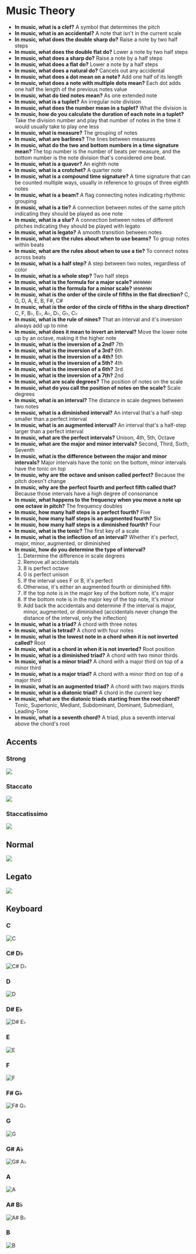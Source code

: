 # Music Theory

- **In music, what is a clef?** A symbol that determines the pitch
- **In music, what is an accidental?** A note that isn't in the current scale
- **In music, what does the double sharp do?** Raise a note by two half steps
- **In music, what does the double flat do?** Lower a note by two half steps
- **In music, what does a sharp do?** Raise a note by a half steps
- **In music, what does a flat do?** Lower a note by a half steps
- **In music, what does a natural do?** Cancels out any accidental
- **In music, what does a dot mean on a note?** Add one half of its length
- **In music, what does a note with multiple dots mean?** Each dot adds one half the length of the previous notes value
- **In music, what do tied notes mean?** As one extended note
- **In music, what is a tuplet?** An irregular note division
- **In music, what does the number mean in a tuplet?** What the division is
- **In music, how do you calculate the duration of each note in a tuplet?** Take the division number and play that number of notes in the time it would usually take to play one less
- **In music, what is measure?** The grouping of notes
- **In music, what are barlines?** The lines between measures
- **In music, what do the two and bottom numbers in a time signature mean?** The top number is the number of beats per measure, and the bottom number is the note division that's considered one beat.
- **In music, what is a quaver?** An eighth note
- **In music, what is a crotchet?** A quarter note
- **In music, what is a compound time signature?** A time signature that can be counted multiple ways, usually in reference to groups of three eighth notes
- **In music, what is a beam?** A flag connecting notes indicating rhythmic grouping
- **In music, what is a tie?** A connection between notes of the same pitch indicating they should be played as one note
- **In music, what is a slur?** A connection between notes of different pitches indicating they should be played with legato
- **In music, what is legato?** A smooth transition between notes
- **In music, what are the rules about when to use beams?** To group notes within beats
- **In music, what are the rules about when to use a tie?** To connect notes across beats
- **In music, what is a half step?** A step between two notes, regardless of color
- **In music, what is a whole step?** Two half steps
- **In music, what is the formula for a major scale?** `WWHWWWH`
- **In music, what is the formula for a minor scale?** `WHWWHWW`
- **In music, what is the order of the circle of fifths in the flat direction?** C, G, D, A, E, B, F#, C#
- **In music, what is the order of the circle of fifths in the sharp direction?** C, F, B♭, E♭, A♭, D♭, G♭, C♭
- **In music, what is the rule of nines?** That an interval and it's inversion always add up to nine
- **In music, what does it mean to invert an interval?** Move the lower note up by an octave, making it the higher note
- **In music, what is the inversion of a 2nd?** 7th
- **In music, what is the inversion of a 3rd?** 6th
- **In music, what is the inversion of a 4th?** 5th
- **In music, what is the inversion of a 5th?** 4th
- **In music, what is the inversion of a 6th?** 3rd
- **In music, what is the inversion of a 7th?** 2nd
- **In music, what are scale degrees?** The position of notes on the scale
- **In music, what do you call the position of notes on the scale?** Scale degrees
- **In music, what is an interval?** The distance in scale degrees between two notes
- **In music, what is a diminished interval?** An interval that's a half-step smaller than a perfect interval
- **In music, what is an augmented interval?** An interval that's a half-step larger than a perfect interval
- **In music, what are the perfect intervals?** Unison, 4th, 5th, Octave
- **In music, what are the major and minor intervals?** Second, Third, Sixth, Seventh
- **In music, what is the difference between the major and minor intervals?** Major intervals have the tonic on the bottom, minor intervals have the tonic on top
- **In music, why are the octave and unison called perfect?** Because the pitch doesn't change
- **In music, why are the perfect fourth and perfect fifth called that?** Because those intervals have a high degree of consonance
- **In music, what happens to the frequency when you move a note up one octave in pitch?** The frequency doubles
- **In music, how many half steps is a perfect fourth?** Five
- **In music, how many half steps is an augmented fourth?** Six
- **In music, how many half steps is a diminished fourth?** Four
- **In music, what is the tonic?** The first key of a scale
- **In music, what is the inflection of an interval?** Whether it's perfect, major, minor, augmented, or diminished
- **In music, how do you determine the type of interval?**
    1. Determine the difference in scale degrees 
    2. Remove all accidentals
    3. 8 is perfect octave
    4. 0 is perfect unison
    5. If the interval uses F or B, it's perfect
    6. Otherwise, it's either an augmented fourth or diminished fifth
    7. If the top note is in the major key of the bottom note, it's major
    8. If the bottom note is in the major key of the top note, it's minor
    9. Add back the accidentals and determine if the interval is major, minor, augmented, or diminished (accidentals never change the distance of the interval, only the inflection)
- **In music, what is a triad?** A chord with three notes
- **In music, what is tetrad?** A chord with four notes
- **In music, what is the lowest note in a chord when it is not inverted called?** Root
- **In music, what is a chord in when it is not inverted?** Root position
- **In music, what is a diminished triad?** A chord with two minor thirds
- **In music, what is a minor triad?** A chord with a major third on top of a minor third
- **In music, what is a major triad?** A chord with a minor third on top of a major third
- **In music, what is an augmented triad?** A chord with two majors thirds
- **In music, what is a diatonic triad?** A chord in the current key
- **In music, what are the diatonic triads starting from the root chord?** Tonic, Supertonic, Mediant, Subdominant, Dominant, Submediant, Leading-Tone
- **In music, what is a seventh chord?** A triad, plus a seventh interval above the chord's root

## Accents

### Strong

<img style="background-color: #FFF" src="assets/music/accents/strong-accent.svg">

### Staccato

<img style="background-color: #FFF" src="assets/music/accents/staccato-accent.svg">

### Staccatissimo

<img style="background-color: #FFF" src="assets/music/accents/staccatissimo-accent.svg">

## Normal

<img style="background-color: #FFF" src="assets/music/accents/normal-accent.svg">

## Legato

<img style="background-color: #FFF" src="assets/music/accents/legato-accent.svg">

## Keyboard

### C

![C](assets/music/keyboard/c.svg)

### C# D♭

![C# D♭](assets/music/keyboard/c-sharp-d-flat.svg)

### D

![D](assets/music/keyboard/d.svg)

### D# E♭

![D# E♭](assets/music/keyboard/d-sharp-e-flat.svg)

### E

![E](assets/music/keyboard/e.svg)

### F

![F](assets/music/keyboard/f.svg)

### F# G♭

![F# G♭](assets/music/keyboard/f-sharp-g-flat.svg)

### G

![G](assets/music/keyboard/g.svg)

### G# A♭

![G# A♭](assets/music/keyboard/g-sharp-a-flat.svg)

### A

![A](assets/music/keyboard/a.svg)

### A# B♭

![A# B♭](assets/music/keyboard/a-sharp-b-flat.svg)

### B

![B](assets/music/keyboard/b.svg)
